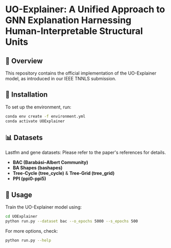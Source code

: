 # UO-Explainer: A Unified Approach to GNN Explanation Harnessing Human-Interpretable Structural Units

## 📌 Overview

This repository contains the official implementation of the UO-Explainer model, as introduced in our IEEE TNNLS submission.

## 🔧 Installation

To set up the environment, run:

```bash
conda env create -f environment.yml
conda activate UOExplainer
```

## 📊 Datasets
Lastfm and gene datasets: Please refer to the paper's references for details.

- **BAC (Barabási–Albert Community)**
- **BA Shapes (bashapes)**
- **Tree-Cycle (tree\_cycle)** & **Tree-Grid (tree\_grid)**
- **PPI (ppi0-ppi5)**


## 🏃 Usage

Train the UO-Explainer model using:

```bash
cd UOExplainer
python run.py --dataset bac --o_epochs 5000 --s_epochs 500
```

For more options, check:

```bash
python run.py --help
```

